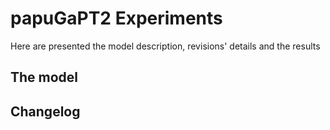 # papuGaPT2 Experiments
Here are presented the model description, revisions' details and the results

## The model


## Changelog
